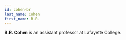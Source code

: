 ```yaml
---
id: cohen-br
last_name: Cohen
first_name: B.R.
---
```

**B.R. Cohen** is an assistant professor at Lafayette College.
